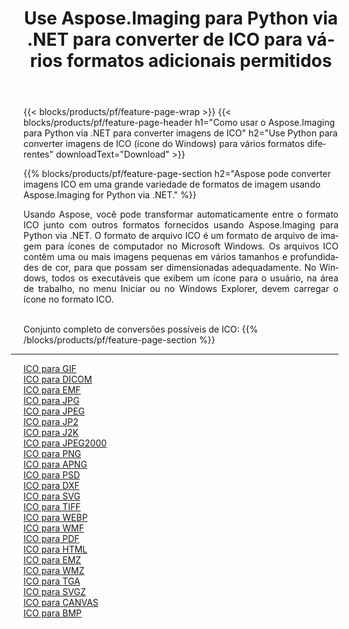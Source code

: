 ﻿---
title: Use Aspose.Imaging para Python via .NET para converter de ICO para vários formatos adicionais permitidos 
weight: 3920
url: /pt/python-net/conversion/from/ico 
lang: pt
langdirlevel: 2
locales: zh-hans,ja,it,ru,de,es,fr,nl,id,lt,pl,pt,vi,tr,ko,zh-hant,ar,hi,th,sv,cs,uk,he
description: Você pode transformar rapidamente de ICO(ícone do Windows) em vários formatos usando Aspose.Imaging para Python via .NET.
---

{{< blocks/products/pf/feature-page-wrap >}}
{{< blocks/products/pf/feature-page-header h1="Como usar o Aspose.Imaging para Python via .NET para converter imagens de ICO" h2="Use Python para converter imagens de ICO (ícone do Windows) para vários formatos diferentes" downloadText="Download" >}}


{{% blocks/products/pf/feature-page-section  h2="Aspose pode converter imagens ICO em uma grande variedade de formatos de imagem usando Aspose.Imaging for Python via .NET." %}}
<p align=justify>Usando Aspose, você pode transformar automaticamente entre o formato ICO junto com outros formatos fornecidos usando Aspose.Imaging para Python via .NET. O formato de arquivo ICO é um formato de arquivo de imagem para ícones de computador no Microsoft Windows. Os arquivos ICO contêm uma ou mais imagens pequenas em vários tamanhos e profundidades de cor, para que possam ser dimensionadas adequadamente. No Windows, todos os executáveis ​​que exibem um ícone para o usuário, na área de trabalho, no menu Iniciar ou no Windows Explorer, devem carregar o ícone no formato ICO.</p>
<br/>
Conjunto completo de conversões possíveis de ICO:
{{% /blocks/products/pf/feature-page-section %}}
<div class="container-fluid productfamilypage bg-gray">
    <div class="convertypes bg-gray agp-content section">
        <div class="container">
		<hr style="margin-left:-20px;"/>
		<div class="row other-converters">
		    <div class='col-md-2 other-converter remove-lp remove-rp'><a href="/imaging/pt/python-net/conversion/ico-to-gif" >ICO para GIF</a></div><div class='col-md-2 other-converter remove-lp remove-rp'><a href="/imaging/pt/python-net/conversion/ico-to-dicom" >ICO para DICOM</a></div><div class='col-md-2 other-converter remove-lp remove-rp'><a href="/imaging/pt/python-net/conversion/ico-to-emf" >ICO para EMF</a></div><div class='col-md-2 other-converter remove-lp remove-rp'><a href="/imaging/pt/python-net/conversion/ico-to-jpg" >ICO para JPG</a></div><div class='col-md-2 other-converter remove-lp remove-rp'><a href="/imaging/pt/python-net/conversion/ico-to-jpeg" >ICO para JPEG</a></div><div class='col-md-2 other-converter remove-lp remove-rp'><a href="/imaging/pt/python-net/conversion/ico-to-jp2" >ICO para JP2</a></div><div class='col-md-2 other-converter remove-lp remove-rp'><a href="/imaging/pt/python-net/conversion/ico-to-j2k" >ICO para J2K</a></div><div class='col-md-2 other-converter remove-lp remove-rp'><a href="/imaging/pt/python-net/conversion/ico-to-jpeg2000" >ICO para JPEG2000</a></div><div class='col-md-2 other-converter remove-lp remove-rp'><a href="/imaging/pt/python-net/conversion/ico-to-png" >ICO para PNG</a></div><div class='col-md-2 other-converter remove-lp remove-rp'><a href="/imaging/pt/python-net/conversion/ico-to-apng" >ICO para APNG</a></div><div class='col-md-2 other-converter remove-lp remove-rp'><a href="/imaging/pt/python-net/conversion/ico-to-psd" >ICO para PSD</a></div><div class='col-md-2 other-converter remove-lp remove-rp'><a href="/imaging/pt/python-net/conversion/ico-to-dxf" >ICO para DXF</a></div><div class='col-md-2 other-converter remove-lp remove-rp'><a href="/imaging/pt/python-net/conversion/ico-to-svg" >ICO para SVG</a></div><div class='col-md-2 other-converter remove-lp remove-rp'><a href="/imaging/pt/python-net/conversion/ico-to-tiff" >ICO para TIFF</a></div><div class='col-md-2 other-converter remove-lp remove-rp'><a href="/imaging/pt/python-net/conversion/ico-to-webp" >ICO para WEBP</a></div><div class='col-md-2 other-converter remove-lp remove-rp'><a href="/imaging/pt/python-net/conversion/ico-to-wmf" >ICO para WMF</a></div><div class='col-md-2 other-converter remove-lp remove-rp'><a href="/imaging/pt/python-net/conversion/ico-to-pdf" >ICO para PDF</a></div><div class='col-md-2 other-converter remove-lp remove-rp'><a href="/imaging/pt/python-net/conversion/ico-to-html" >ICO para HTML</a></div><div class='col-md-2 other-converter remove-lp remove-rp'><a href="/imaging/pt/python-net/conversion/ico-to-emz" >ICO para EMZ</a></div><div class='col-md-2 other-converter remove-lp remove-rp'><a href="/imaging/pt/python-net/conversion/ico-to-wmz" >ICO para WMZ</a></div><div class='col-md-2 other-converter remove-lp remove-rp'><a href="/imaging/pt/python-net/conversion/ico-to-tga" >ICO para TGA</a></div><div class='col-md-2 other-converter remove-lp remove-rp'><a href="/imaging/pt/python-net/conversion/ico-to-svgz" >ICO para SVGZ</a></div><div class='col-md-2 other-converter remove-lp remove-rp'><a href="/imaging/pt/python-net/conversion/ico-to-canvas" >ICO para CANVAS</a></div><div class='col-md-2 other-converter remove-lp remove-rp'><a href="/imaging/pt/python-net/conversion/ico-to-bmp" >ICO para BMP</a></div>
                </div>
        </div>
    </div>
</div>
<br/>

